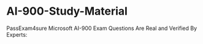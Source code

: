 # AI-900-Study-Material
PassExam4sure Microsoft AI-900 Exam Questions Are Real and Verified By Experts:
